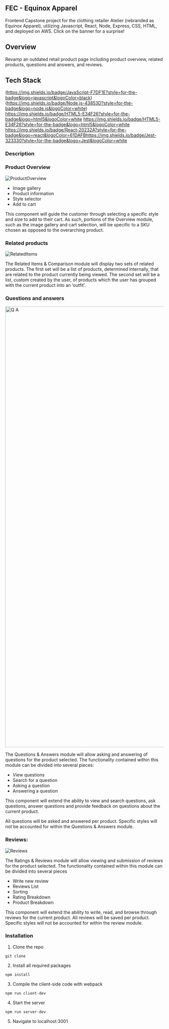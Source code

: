 ## FEC - Equinox Apparel 
Frontend Capstone project for the clothing retailer Atelier (rebranded as Equinox Apparel), utilizing Javascript, React, Node, Express, CSS, HTML, and deployed on AWS. Click on the banner for a surprise!

## Overview
Revamp an outdated retail product page including product overview, related products, questions and answers, and reviews.

## Tech Stack

(https://img.shields.io/badge/JavaScript-F7DF1E?style=for-the-badge&logo=javascript&logoColor=black) 	(https://img.shields.io/badge/Node.js-43853D?style=for-the-badge&logo=node.js&logoColor=white) https://img.shields.io/badge/HTML5-E34F26?style=for-the-badge&logo=html5&logoColor=white https://img.shields.io/badge/HTML5-E34F26?style=for-the-badge&logo=html5&logoColor=white https://img.shields.io/badge/React-20232A?style=for-the-badge&logo=react&logoColor=61DAFBhttps://img.shields.io/badge/Jest-323330?style=for-the-badge&logo=Jest&logoColor=white

### Description
### Product Overview

![ProductOverview](https://user-images.githubusercontent.com/108377805/231079145-24e0c7e5-0dc7-4ada-a6f7-848805bfe698.png)

* Image gallery
* Product information
* Style selector
* Add to cart

This component will guide the customer through selecting a specific style and size to add to their cart. As such, portions of the Overview module, such as the image gallery and cart selection, will be specific to a SKU chosen as opposed to the overarching product.

### Related products

![RelatedItems](https://user-images.githubusercontent.com/108377805/231079189-0e0ca9fb-283b-422a-9086-1033edaaf8bb.png)


The Related Items & Comparison module will display two sets of related products.  The first set will be a list of products, determined internally, that are related to the product currently being viewed.  The second set will be a list, custom created by the user, of products which the user has grouped with the current product into an ‘outfit’.

### Questions and answers

<img width="1399" alt="Q A" src="https://user-images.githubusercontent.com/108377805/232840002-a81dd913-f942-4918-897b-dca43c282a56.png">

The Questions & Answers module will allow asking and answering of questions for the product selected.  The functionality contained within this module can be divided into several pieces:

* View questions
* Search for a question
* Asking a question
* Answering a question

This component will extend the ability to view and search questions, ask questions, answer questions and provide feedback on questions about the current product.

All questions will be asked and answered per product.  Specific styles will not be accounted for within the Questions & Answers module.

### Reviews:

![Reviews](https://user-images.githubusercontent.com/108377805/231079237-a4d3139e-cd54-4f20-afd5-21a4cfbb7787.png)

The Ratings & Reviews module will allow viewing and submission of reviews for the product selected.  The functionality contained within this module can be divided into several pieces

* Write new review
* Reviews List
* Sorting
* Rating Breakdown
* Product Breakdown

This component will extend the ability to write, read, and browse through reviews for the current product.
All reviews will be saved per product.  Specific styles will not be accounted for within the review module.

### Installation

1. Clone the repo

```
git clone 
```

2. Install all required packages

```
npm install
```

3. Compile the client-side code with webpack

```
npm run client-dev
```

4. Start the server

```
npm run server-dev
```

5. Navigate to localhost:3001
